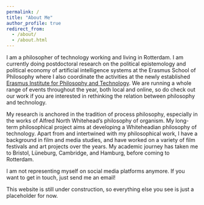 ```yaml
---
permalink: /
title: "About Me"
author_profile: true
redirect_from: 
  - /about/
  - /about.html
---
```


I am a philosopher of technology working and living in Rotterdam. I am currently doing postdoctoral research on the political epistemology and political economy of artificial intelligence systems at the Erasmus School of Philosophy where I also coordinate the activities at the newly established [Erasmus Institute for Philosophy and Technology](https://www.eur.nl/en/esphil/erasmus-institute-philosophy-and-technology). We are running a whole range of events throughout the year, both local and online, so do check out our work if you are interested in rethinking the relation between philosophy and technology.

My research is anchored in the tradition of process philosophy, especially in the works of Alfred North Whitehead’s philosophy of organism. My long-term philosophical project aims at developing a Whiteheadian philosophy of technology. 
Apart from and intertwined with my philosophical work, I have a background in film and media studies, and have worked on a variety of film festivals and art projects over the years. My academic journey has taken me to Bristol, Lüneburg, Cambridge, and Hamburg, before coming to Rotterdam. 

I am not representing myself on social media platforms anymore. If you want to get in touch, just send me an email!

This website is still under construction, so everything else you see is just a placeholder for now. 
